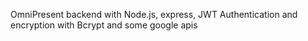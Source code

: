 OmniPresent backend with Node.js, express, JWT Authentication and encryption with Bcrypt and some google apis
